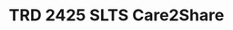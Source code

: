 ---
title: TRD 2425 SLTS Care2Share
redirect_to: https://padlet.com/franzlayug/trd2425-slts-ics-i9qspa5wn9y2j7jp
redirect_from: 
  - /TRD2425SLTSCare2Share
  - /trd2425sltscare2share
---